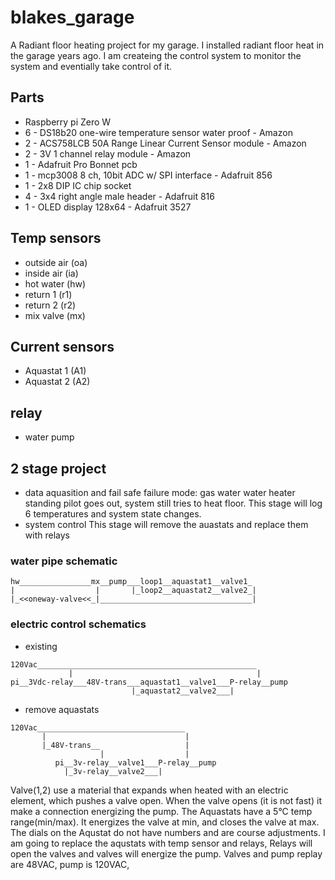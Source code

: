 # blakes_garage

A Radiant floor heating project for my garage.
  I installed radiant floor heat in the garage years ago. I am createing the control system to monitor the system and eventially take control of it. 
## Parts
  * Raspberry pi Zero W
  * 6 - DS18b20 one-wire temperature sensor water proof - Amazon
  * 2 - ACS758LCB 50A Range Linear Current Sensor module - Amazon
  * 2 - 3V 1 channel relay module - Amazon 
  * 1 - Adafruit Pro Bonnet pcb
  * 1 - mcp3008 8 ch, 10bit ADC w/ SPI interface  - Adafruit 856
  * 1 - 2x8 DIP IC chip socket 
  * 4 - 3x4 right angle male header - Adafruit 816 
  * 1 - OLED display 128x64 - Adafruit 3527

## Temp sensors
  * outside air   (oa)
  * inside air    (ia)
  * hot water     (hw)
  * return 1      (r1)
  * return 2      (r2)
  * mix valve     (mx)

## Current sensors
  * Aquastat 1 (A1)
  * Aquastat 2 (A2)
  
## relay
  * water pump

## 2 stage project 
  * data aquasition and fail safe
     failure mode: gas water water heater standing pilot goes out, system still tries to heat floor. This stage will log 6 temperatures and system state changes.
  * system control
     This stage will remove the auastats and replace them with relays

### water pipe schematic
```
hw________________mx__pump___loop1__aquastat1__valve1_
|                  |       |_loop2__aquastat2__valve2_| 
|_<<oneway-valve<<_|__________________________________|
```

### electric control schematics
 * existing
```
120Vac_________________________________________________
             |                                         |
pi__3Vdc-relay___48V-trans___aquastat1__valve1___P-relay__pump
                           |_aquastat2__valve2___|
```
 * remove aquastats
```
120Vac_________________________________
       |                               |
       |_48V-trans__                   |
                    |                  |
          pi__3v-relay__valve1___P-relay__pump
            |_3v-relay__valve2___|
```

   Valve(1,2) use a material that expands when heated with an electric element, which pushes a valve open. When the valve opens (it is not fast) it make a connection energizing the pump. The Aquastats have a 5&deg;C temp range(min/max). It energizes the valve at min, and closes the valve at max. The dials on the Aqustat do not have numbers and are course adjustments.
    I am going to replace the aqustats with temp sensor and relays, Relays will open the valves and valves will energize the pump. Valves and pump replay are 48VAC, pump is 120VAC, 
